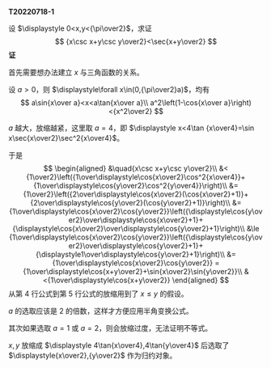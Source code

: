 **T20220718-1**

设 $\displaystyle 0<x,y<{\pi\over2}$，求证
$$
{x\csc x+y\csc y\over2}<\sec{x+y\over2}
$$
**证**

首先需要想办法建立 $x$ 与三角函数的关系。

设 $a >0$，则 $\displaystyle\forall x\in(0,{\pi\over2}a)$，均有
$$
a\sin{x\over a}<x<a\tan{x\over a}\\
a^2\left(1-\cos{x\over a}\right)<{x^2\over2}
$$

$a$ 越大，放缩越紧，这里取 $a=4$，即 $\displaystyle x<4\tan {x\over4}=\sin x\sec{x\over2}\sec^2{x\over4}$。

于是
$$
\begin{aligned}
&\quad{x\csc x+y\csc y\over2}\\
&<
{1\over2}\left({1\over\displaystyle\cos{x\over2}\cos^2{x\over4}}+{1\over\displaystyle\cos{y\over2}\cos^2{y\over4}}\right)\\
&=
{1\over2}\left({2\over\displaystyle\cos{x\over2}(\cos{x\over2}+1)}+{2\over\displaystyle\cos{y\over2}(\cos{y\over2}+1)}\right)\\
&={1\over\displaystyle\cos{x\over2}\cos{y\over2}}\left({\displaystyle\cos{y\over2}\over\displaystyle\cos{x\over2}+1}+{\displaystyle\cos{x\over2}\over\displaystyle\cos{y\over2}+1}\right)\\
&\le
{1\over\displaystyle\cos{x\over2}\cos{y\over2}}\left({\displaystyle\cos{y\over2}\over\displaystyle\cos{y\over2}+1}+{\displaystyle1\over\displaystyle\cos{y\over2}+1}\right)\\
&={1\over\displaystyle\cos{x\over2}\cos{y\over2}}
={1\over\displaystyle\cos{x+y\over2}+\sin{x\over2}\sin{y\over2}}\\
&<{1\over\displaystyle\cos{x+y\over2}}
\end{aligned}
$$
从第 $4$ 行公式到第 $5$ 行公式的放缩用到了 $x\le y$ 的假设。

$a$ 的选取应该是 $2$ 的倍数，这样才方便应用半角变换公式。

其次如果选取 $a=1$ 或 $a=2$，则会放缩过度，无法证明不等式。

$x,y$ 放缩成 $\displaystyle 4\tan{x\over4},4\tan{y\over4}$ 后选取了 $\displaystyle{x\over2},{y\over2}$ 作为归约对象。















